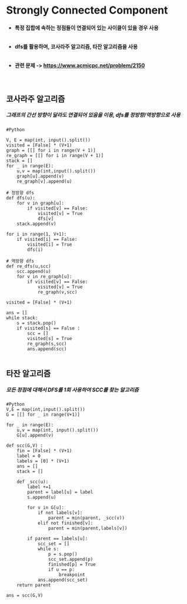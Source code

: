 # Strongly Connected Component
<h4>

  - 특정 집합에 속하는 정점들이 연결되어 있는 사이클이 있을 경우 사용<br><br>

  - dfs를 활용하며, 코사라주 알고리즘, 타잔 알고리즘을 사용<br><br>

  - 관련 문제 -> https://www.acmicpc.net/problem/2150
</h4>
<br>
<h2>
코사라주 알고리즘
</h2>
<h5>
그래프의 간선 방향이 달라도 연결되어 있음을 이용, dfs를 정방향/역방향으로 사용<br>
</h5>

```
#Python

V, E = map(int, input().split())
visited = [False] * (V+1) 
graph = [[] for i in range(V + 1)]
re_graph = [[] for i in range(V + 1)]
stack = []
for _ in range(E):
    u,v = map(int,input().split())
    graph[u].append(v)
    re_graph[v].append(u)
      
# 정방향 dfs
def dfs(u):
    for v in graph[u]:
        if visited[v] == False:
            visited[v] = True
            dfs[v]
    stack.append(v)

for i in range(1, V+1):
    if visited[i] == False:
        visited[i] = True
        dfs(i)

# 역방향 dfs
def re_dfs(u,scc)
    scc.append(u)
    for v in re_graph[u]:
        if visited[v] == False:
            visited[v] = True
            re_graph(v,scc)
            
visited = [False] * (V+1) 

ans = []
while stack:
    s = stack.pop()
    if visited[s] == False :
        scc = []
        visited[s] = True
        re_graph(s,scc)
        ans.append(scc)
        
```

<h2>
타잔 알고리즘
</h2>
<h5>
모든 정점에 대해서 DFS를 1회 사용하여 SCC를 찾는 알고리즘<br>
</h5>

```
#Python
V,E = map(int,input().split())
G = [[] for _ in range(V+1)]

for _ in range(E):
    u,v = map(int, input().split())
    G[u].append(v)

def scc(G,V) :
    fin = [False] * (V+1)
    label = 0
    labels = [0] * (V+1)
    ans = []
    stack = []

    def _scc(u):
        label +=1
        parent = label[u] = label
        s.append(u)

        for v in G[u]:
            if not labels[v]:
                parent = min(parent, _scc(v))
            elif not finished[v]: 
                parent = min(parent,labels[v])

        if parent == labels[u]:
            scc_set = []
            while s:
                p = s.pop()
                scc_set.append(p)
                finished[p] = True
                if u == p:
                    breakpoint
            ans.append(scc_set)
    return parent

ans = scc(G,V)

```
